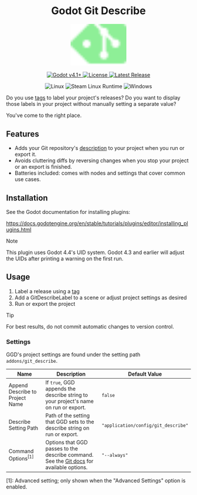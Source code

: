 <h1 align="center">Godot Git Describe</h1>
<p align="center">
  <img src="./git_describe_demo/icon.svg", width=30%>
</p>

<p align="center">
  <a href="https://godotengine.org/download/" target="_blank">
    <img alt="Godot v4.1+" src="https://img.shields.io/badge/Godot_v4.1+-478cbf?logo=godotengine&logoColor=ffffff&style=for-the-badge" />
  </a>
  <a href="LICENSE">
    <img alt="License" src="https://img.shields.io/github/license/zibetnu/godot-git-describe?style=for-the-badge&color=8eef97">
  </a>
  <a href="https://github.com/zibetnu/godot-git-describe/releases">
    <img alt="Latest Release" src="https://img.shields.io/github/v/release/zibetnu/godot-git-describe?include_prereleases&style=for-the-badge&color=ef476f">
  </a>
</p>

<p align="center">
  <img alt="Linux" src="https://img.shields.io/badge/Linux-fcc624?style=flat-square&logo=linux&logoColor=333333">
  <img alt="Steam Linux Runtime" src="https://img.shields.io/badge/Steam_Linux_Runtime-000000?style=flat-square&logo=steam">
  <img alt="Windows" src="https://img.shields.io/badge/Windows-007acf?style=flat-square">
</p>

Do you use [tags](https://git-scm.com/book/en/v2/Git-Basics-Tagging) to label your project's releases? Do you want to display those labels in your project without manually setting a separate value?

You've come to the right place.

## Features

- Adds your Git repository's [description](https://git-scm.com/docs/git-describe) to your project when you run or export it.
- Avoids cluttering diffs by reversing changes when you stop your project or an export is finished.
- Batteries included: comes with nodes and settings that cover common use cases.

## Installation

See the Godot documentation for installing plugins:

https://docs.godotengine.org/en/stable/tutorials/plugins/editor/installing_plugins.html

> [!NOTE]
> This plugin uses Godot 4.4's UID system. Godot 4.3 and earlier will adjust the UIDs after printing a warning on the first run.

## Usage

1. Label a release using a [tag](https://git-scm.com/book/en/v2/Git-Basics-Tagging)
2. Add a GitDescribeLabel to a scene or adjust project settings as desired
3. Run or export the project

> [!TIP]
> For best results, do not commit automatic changes to version control.

### Settings

GGD's project settings are found under the setting path `addons/git_describe`.

| Name | Description | Default Value |
| - | - | - |
| Append Describe to Project Name | If `true`, GGD appends the describe string to your project's name on run or export. | `false` |
| Describe Setting Path | Path of the setting that GGD sets to the describe string on run or export. | `"application/config/git_describe"` |
| Command Options<sup>[1]</sup> | Options that GGD passes to the describe command. See the [Git docs](https://git-scm.com/docs/git-describe) for available options. | `"--always"` |

[1]: Advanced setting; only shown when the "Advanced Settings" option is enabled.
